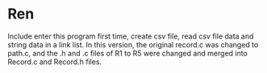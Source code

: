 # Ren
Include enter this program first time, create csv file, read csv file data and string data in a link list.
In this version, the original record.c was changed to path.c, and the .h and .c files of R1 to R5 were changed and merged into Record.c and Record.h files.
